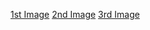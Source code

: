 [1st Image](https://github.com/gvrs9/LeetCode-Solutions/blob/main/0238-product-of-array-except-self/1.jpeg)
[2nd Image](https://github.com/gvrs9/LeetCode-Solutions/blob/main/0238-product-of-array-except-self/2.jpeg)
[3rd Image](https://github.com/gvrs9/LeetCode-Solutions/blob/main/0238-product-of-array-except-self/3.jpeg)